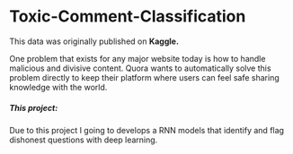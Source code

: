 # Toxic-Comment-Classification

This data was originally published on <b>Kaggle.</b>

One problem that exists for any major website today is how to handle malicious and divisive content. Quora wants to automatically solve this problem directly to keep their platform where users can feel safe sharing knowledge with the world.
<h5>This project:</h5> Due to this project I going to develops a RNN models that identify and flag dishonest questions with deep learning.
